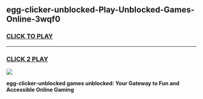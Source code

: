 
## egg-clicker-unblocked-Play-Unblocked-Games-Online-3wqf0
<h3>
<a href="https://premium76.site?title=egg-clicker-unblocked&ref=25A">CLICK TO PLAY</a></h3>
<hr>

<h3>
<a href="https://premium76.site?title=egg-clicker-unblocked&ref=25A">CLICK 2 PLAY</a>
  
</h3>

<a href="https://premium76.site?title=egg-clicker-unblocked&ref=25A"><img src="https://clearcache.store/games.png"></a>


**egg-clicker-unblocked games unblocked: Your Gateway to Fun and Accessible Online Gaming**
